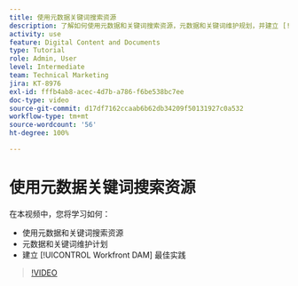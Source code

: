 ```yaml
---
title: 使用元数据关键词搜索资源
description: 了解如何使用元数据和关键词搜索资源，元数据和关键词维护规划，并建立 [!UICONTROL Workfront DAM] 最佳实践。
activity: use
feature: Digital Content and Documents
type: Tutorial
role: Admin, User
level: Intermediate
team: Technical Marketing
jira: KT-8976
exl-id: fffb4ab8-acec-4d7b-a786-f6be538bc7ee
doc-type: video
source-git-commit: d17df7162ccaab6b62db34209f50131927c0a532
workflow-type: tm+mt
source-wordcount: '56'
ht-degree: 100%

---
```


# 使用元数据关键词搜索资源

在本视频中，您将学习如何：

* 使用元数据和关键词搜索资源
* 元数据和关键词维护计划
* 建立 [!UICONTROL Workfront DAM] 最佳实践

>[!VIDEO](https://video.tv.adobe.com/v/335239/?quality=12&learn=on&enablevpops)
